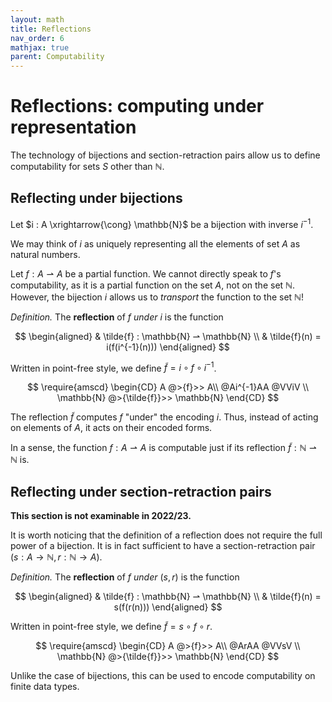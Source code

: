 ```yaml
---
layout: math
title: Reflections
nav_order: 6
mathjax: true
parent: Computability
---
```


# Reflections: computing under representation

The technology of bijections and section-retraction pairs allow us to define
computability for sets $S$ other than $\mathbb{N}$.

## Reflecting under bijections

Let $i : A \xrightarrow{\cong} \mathbb{N}$ be a bijection with inverse
$i^{-1}$.

We may think of $i$ as uniquely representing all the elements of set $A$ as
natural numbers.

Let $f : A ⇀ A$ be a partial function. We cannot directly speak to $f$'s computability, as it is a partial function on
the set $A$, not on the set $\mathbb{N}$. However, the bijection $i$ allows us to _transport_ the function to the set $\mathbb{N}$!


*Definition.* The __reflection__ of $f$ *under* $i$ is the function 

$$
  \begin{aligned}
  & \tilde{f} : \mathbb{N} ⇀ \mathbb{N} \\
  & \tilde{f}(n) = i(f(i^{-1}(n)))
  \end{aligned}
$$

Written in point-free style, we define $\tilde{f} = i \circ f \circ i^{-1}$.

$$
\require{amscd}
\begin{CD}
  A @>{f}>> A\\
  @Ai^{-1}AA @VViV \\
  \mathbb{N} @>{\tilde{f}}>> \mathbb{N}
\end{CD}
$$

The reflection $\tilde{f}$ computes $f$ "under" the encoding $i$. Thus,
instead of acting on elements of $A$, it acts on their encoded forms.

In a sense, the function $f : A ⇀ A$ is computable just if its reflection
$\tilde{f} : \mathbb{N} ⇀ \mathbb{N}$ is.

## Reflecting under section-retraction pairs


**This section is not examinable in 2022/23.**

It is worth noticing that the definition of a reflection does not require the
full power of a bijection. It is in fact sufficient to have a section-retraction
pair $(s : A \to \mathbb{N}, r : \mathbb{N} \to A)$.

*Definition.* The __reflection__ of $f$ *under* $(s, r)$ is the function 

$$
  \begin{aligned}
  & \tilde{f} : \mathbb{N} ⇀ \mathbb{N} \\
  & \tilde{f}(n) = s(f(r(n)))
  \end{aligned}
$$

Written in point-free style, we define $\tilde{f} = s \circ f \circ r$.

$$
\require{amscd}
\begin{CD}
  A @>{f}>> A\\
  @ArAA @VVsV \\
  \mathbb{N} @>{\tilde{f}}>> \mathbb{N}
\end{CD}
$$

Unlike the case of bijections, this can be used to encode computability on
finite data types.